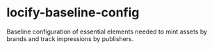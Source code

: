 # locify-baseline-config

Baseline configuration of essential elements needed to mint assets by brands and track impressions by publishers.
